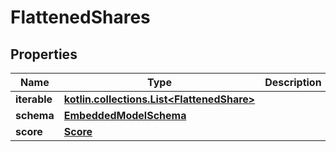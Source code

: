 
# FlattenedShares

## Properties
Name | Type | Description | Notes
------------ | ------------- | ------------- | -------------
**iterable** | [**kotlin.collections.List&lt;FlattenedShare&gt;**](FlattenedShare.md) |  | 
**schema** | [**EmbeddedModelSchema**](EmbeddedModelSchema.md) |  |  [optional]
**score** | [**Score**](Score.md) |  |  [optional]



